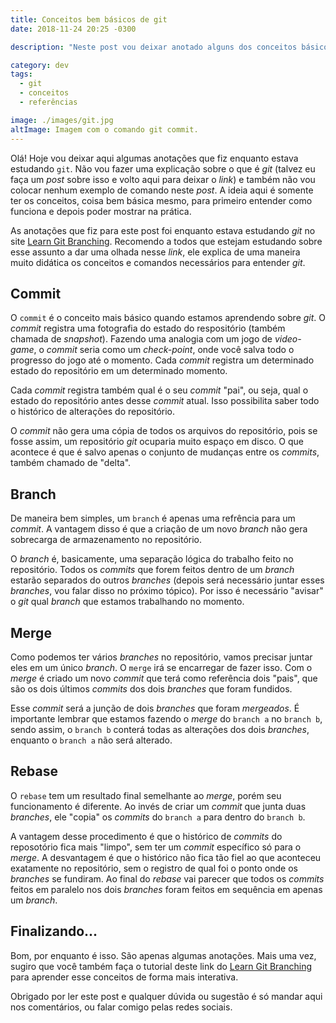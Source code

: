 ```yaml
---
title: Conceitos bem básicos de git
date: 2018-11-24 20:25 -0300

description: "Neste post vou deixar anotado alguns dos conceitos básicos que vi durante alguns estudos sobre git. Vou falar sobre commit, branch, merge e rebase."

category: dev
tags:
  - git
  - conceitos
  - referências

image: ./images/git.jpg
altImage: Imagem com o comando git commit.
---
```


Olá! Hoje vou deixar aqui algumas anotações que fiz enquanto estava estudando `git`. Não vou fazer uma explicação sobre o que é _git_ (talvez eu faça um _post_ sobre isso e volto aqui para deixar o _link_) e também não vou colocar nenhum exemplo de comando neste _post_. A ideia aqui é somente ter os conceitos, coisa bem básica mesmo, para primeiro entender como funciona e depois poder mostrar na prática.

<!-- end_excerpt -->

As anotações que fiz para este post foi enquanto estava estudando _git_ no site [Learn Git Branching][tutorial-git]. Recomendo a todos que estejam estudando sobre esse assunto a dar uma olhada nesse _link_, ele explica de uma maneira muito didática os conceitos e comandos necessários para entender _git_.

## Commit

O `commit` é o conceito mais básico quando estamos aprendendo sobre _git_. O _commit_ registra uma fotografia do estado do respositório (também chamada de _snapshot_). Fazendo uma analogia com um jogo de _video-game_, o _commit_ seria como um _check-point_, onde você salva todo o progresso do jogo até o momento. Cada _commit_ registra um determinado estado do repositório em um determinado momento.

Cada _commit_ registra também qual é o seu _commit_ "pai", ou seja, qual o estado do repositório antes desse _commit_ atual. Isso possibilita saber todo o histórico de alterações do repositório.

O _commit_ não gera uma cópia de todos os arquivos do repositório, pois se fosse assim, um repositório _git_ ocuparia muito espaço em disco. O que acontece é que é salvo apenas o conjunto de mudanças entre os _commits_, também chamado de "delta".

## Branch

De maneira bem simples, um `branch` é apenas uma refrência para um _commit_. A vantagem disso é que a criação de um novo _branch_ não gera sobrecarga de armazenamento no repositório.

O _branch_ é, basicamente, uma separação lógica do trabalho feito no repositório. Todos os _commits_ que forem feitos dentro de um _branch_ estarão separados do outros _branches_ (depois será necessário juntar esses _branches_, vou falar disso no próximo tópico). Por isso é necessário "avisar" o _git_ qual _branch_ que estamos trabalhando no momento.

## Merge

Como podemos ter vários _branches_ no repositório, vamos precisar juntar eles em um único _branch_. O `merge` irá se encarregar de fazer isso. Com o _merge_ é criado um novo _commit_ que terá como referência dois "pais", que são os dois últimos _commits_ dos dois _branches_ que foram fundidos.

Esse _commit_ será a junção de dois _branches_ que foram _mergeados_. É importante lembrar que estamos fazendo o _merge_ do `branch a` no `branch b`, sendo assim, o `branch b` conterá todas as alterações dos dois _branches_, enquanto o `branch a` não será alterado.

## Rebase

O `rebase` tem um resultado final semelhante ao _merge_, porém seu funcionamento é diferente. Ao invés de criar um _commit_ que junta duas _branches_, ele "copia" os _commits_ do `branch a` para dentro do `branch b`.

A vantagem desse procedimento é que o histórico de _commits_ do reposotório fica mais "limpo", sem ter um _commit_ específico só para o _merge_. A desvantagem é que o histórico não fica tão fiel ao que aconteceu exatamente no repositório, sem o registro de qual foi o ponto onde os _branches_ se fundiram. Ao final do _rebase_ vai parecer que todos os _commits_ feitos em paralelo nos dois _branches_ foram feitos em sequência em apenas um _branch_.

## Finalizando...

Bom, por enquanto é isso. São apenas algumas anotações. Mais uma vez, sugiro que você também faça o tutorial deste link do [Learn Git Branching][tutorial-git] para aprender esse conceitos de forma mais interativa.

Obrigado por ler este post e qualquer dúvida ou sugestão é só mandar aqui nos comentários, ou falar comigo pelas redes sociais.

[tutorial-git]: https://learngitbranching.js.org/
